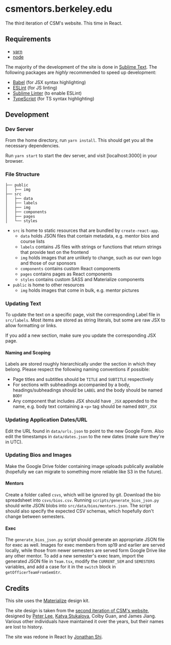 # csmentors.berkeley.edu
The third iteration of CSM's website. This time in React.

## Requirements
- [yarn](https://yarnpkg.com/en/docs/install)
- [node](https://nodejs.org/en/)

The majority of the development of the site is done in [Sublime Text](https://www.sublimetext.com/).
The following packages are _highly_ recommended to speed up development:
- [Babel](https://github.com/babel/babel-sublime) (for JSX syntax highlighting)
- [ESLint](https://github.com/SublimeLinter/SublimeLinter-eslint) (for JS linting)
- [Sublime Linter](https://github.com/SublimeLinter/SublimeLinter) (to enable ESLint)
- [TypeScript](https://packagecontrol.io/packages/TypeScript) (for TS syntax highlighting)

## Development
### Dev Server
From the home directory, run `yarn install`. This should get you all the necessary dependencies.

Run `yarn start` to start the dev server, and visit [localhost:3000] in your browser.

### File Structure
```
├── public
│   ├── img
├── src
│   ├── data
│   ├── labels
│   ├── img
│   ├── components
│   ├── pages
│   └── styles
```
- `src` is home to static resources that are bundled by `create-react-app`.
    - `data` holds JSON files that contain metadata, e.g. mentor bios and course lists
    - `labels` contains JS files with strings or functions that return strings that provide text on the frontend
    - `img` holds images that are unlikely to change, such as our own logo and those of our sponsors
    - `components` contains custom React components
    - `pages` contains pages as React components
    - `styles` contains custom SASS and Materialize components
- `public` is home to other resources
    - `img` holds images that come in bulk, e.g. mentor pictures

### Updating Text
To update the text on a specific page, visit the corresponding Label file in `src/labels`. Most
items are stored as string literals, but some are raw JSX to allow formatting or links.

If you add a new section, make sure you update the corresponding JSX page.

#### Naming and Scoping
Labels are stored roughly hierarchically under the section in which they belong. Please respect the
following naming conventions if possible:
- Page titles and subtitles should be `TITLE` and `SUBTITLE` respectively
- For sections with subheadings accompanied by a body, headings/subheadings should be `LABEL` and the body should be named `BODY`
- Any component that includes JSX should have `_JSX` appended to the name, e.g. body text containing a `<p>` tag should be named `BODY_JSX`

### Updating Application Dates/URL
Edit the URL found in `data/urls.json` to point to the new Google Form. Also edit the timestamps in `data/dates.json` to the new dates (make sure they're in UTC).

### Updating Bios and Images
Make the Google Drive folder containing image uploads publically available (hopefully we can migrate to something more reliable like S3 in the future).
#### Mentors
Create a folder called `csvs`, which will be ignored by git. Download the bio spreadsheet into `csvs/bios.csv`. Running `scripts/generate_bios_json.py` should write JSON blobs into `src/data/bios/mentors.json`. The script should also specify the expected CSV schemas, which hopefully don't change between semesters.

#### Exec
The `generate_bios_json.py` script should generate an appropriate JSON file for exec as well. Images for exec members from sp19 and earlier are served locally, while those from newer semesters are served form Google Drive like any other mentor. To add a new semester's exec team, import the generated JSON file in `Team.tsx`, modify the `CURRENT_SEM` and `SEMESTERS` variables, and add a case for it in the `switch` block in `getOfficerTeamFromSemStr`.

## Credits
This site uses the [Materialize](https://materializecss.com/) design kit.

The site design is taken from the [second iteration of CSM's website](https://github.com/csmberkeley/csmberkeley.github.io), designed by [Peter Lee](http://www.peterlee.tech/), [Katya Stukalova](http://kstukalova.github.io/), Colby Guan, and James Jiang. Various other individuals have maintained it over the years, but their names are lost to history.

The site was redone in React by [Jonathan Shi](http://jonathanshi.me/).
